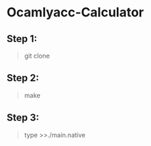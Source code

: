 # Ocamlyacc-Calculator
## Step 1: 
> git clone 
## Step 2: 
> make
## Step 3:
> type >>./main.native
